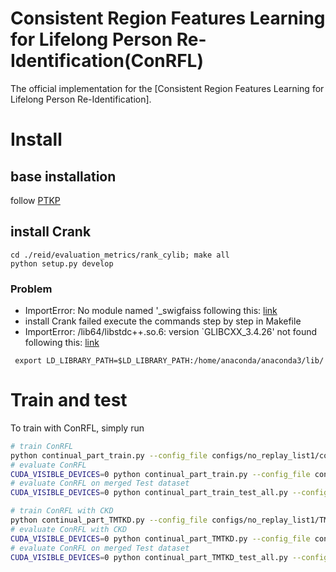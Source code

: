 # Consistent Region Features Learning for Lifelong Person Re-Identification(ConRFL)
The official implementation for the [Consistent Region Features Learning for Lifelong Person Re-Identification].

# Install 
## base installation
follow [PTKP](https://github.com/g3956/PTKP)
## install Crank
```
cd ./reid/evaluation_metrics/rank_cylib; make all
python setup.py develop

```
### Problem
- ImportError: No module named '_swigfaiss
following this: [link](https://github.com/facebookresearch/faiss/issues/821)
- install Crank failed
execute the commands step by step in Makefile
- ImportError: /lib64/libstdc++.so.6: version `GLIBCXX_3.4.26' not found
following this: [link](https://github.com/AllenDowney/ThinkStats2/issues/92)
```angular2html
 export LD_LIBRARY_PATH=$LD_LIBRARY_PATH:/home/anaconda/anaconda3/lib/
```
# Train and test

To train with ConRFL, simply run
```bash
# train ConRFL
python continual_part_train.py --config_file configs/no_replay_list1/coseg_model.yaml
# evaluate ConRFL
CUDA_VISIBLE_DEVICES=0 python continual_part_train.py --config_file configs/no_replay_list1/coseg_model.yaml --evaluate;
# evaluate ConRFL on merged Test dataset
CUDA_VISIBLE_DEVICES=0 python continual_part_train_test_all.py --config_file configs/no_replay_list1/coseg_model.yaml;

# train ConRFL with CKD
python continual_part_TMTKD.py --config_file configs/no_replay_list1/TMTLearnForgetKD_kd_P_no_assignmodel.yaml
# evaluate ConRFL with CKD
CUDA_VISIBLE_DEVICES=0 python continual_part_TMTKD.py --config_file configs/no_replay_list1/TMTLearnForgetKD_kd_P_no_assignmodel.yaml --evaluate;
# evaluate ConRFL on merged Test dataset
CUDA_VISIBLE_DEVICES=0 python continual_part_TMTKD_test_all.py --config_file configs/no_replay_list1/TMTLearnForgetKD_kd_P_no_assignmodel.yaml;
```

